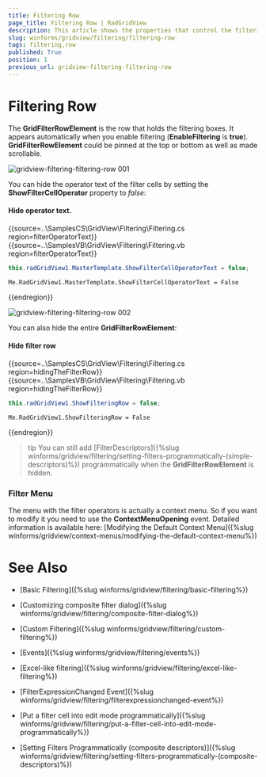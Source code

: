 ```yaml
---
title: Filtering Row
page_title: Filtering Row | RadGridView
description: This article shows the properties that control the filtering row appearance.
slug: winforms/gridview/filtering/filtering-row
tags: filtering,row
published: True
position: 1
previous_url: gridview-filtering-filtering-row
---
```


# Filtering Row

The __GridFilterRowElement__ is the row that holds the filtering boxes. It appears automatically when you enable filtering (__EnableFiltering__ is __true__). __GridFilterRowElement__ could be pinned at the top or bottom as well as made scrollable.

![gridview-filtering-filtering-row 001](images/gridview-filtering-filtering-row001.png)

You can hide the operator text of the filter cells by setting the __ShowFilterCellOperator__ property to *false*:

#### Hide operator text.

{{source=..\SamplesCS\GridView\Filtering\Filtering.cs region=filterOperatorText}} 
{{source=..\SamplesVB\GridView\Filtering\Filtering.vb region=filterOperatorText}} 

````C#
this.radGridView1.MasterTemplate.ShowFilterCellOperatorText = false;

````
````VB.NET
Me.RadGridView1.MasterTemplate.ShowFilterCellOperatorText = False

````

{{endregion}} 

![gridview-filtering-filtering-row 002](images/gridview-filtering-filtering-row002.png)

You can also hide the entire __GridFilterRowElement__: 

#### Hide filter row

{{source=..\SamplesCS\GridView\Filtering\Filtering.cs region=hidingTheFilterRow}} 
{{source=..\SamplesVB\GridView\Filtering\Filtering.vb region=hidingTheFilterRow}} 

````C#
this.radGridView1.ShowFilteringRow = false;

````
````VB.NET
Me.RadGridView1.ShowFilteringRow = False

````

{{endregion}} 

>tip You can still add [FilterDescriptors]({%slug winforms/gridview/filtering/setting-filters-programmatically-(simple-descriptors)%}) programmatically when the __GridFilterRowElement__ is hidden.


### Filter Menu

The menu with the filter operators is actually a context menu. So if you want to modify it you need to use the __ContextMenuOpening__ event. Detailed information is available here: [Modifying the Default Context Menu]({%slug winforms/gridview/context-menus/modifying-the-default-context-menu%})

# See Also

* [Basic Filtering]({%slug winforms/gridview/filtering/basic-filtering%})

* [Customizing composite filter dialog]({%slug winforms/gridview/filtering/composite-filter-dialog%})

* [Custom Filtering]({%slug winforms/gridview/filtering/custom-filtering%})

* [Events]({%slug winforms/gridview/filtering/events%})

* [Excel-like filtering]({%slug winforms/gridview/filtering/excel-like-filtering%})

* [FilterExpressionChanged Event]({%slug winforms/gridview/filtering/filterexpressionchanged-event%})

* [Put a filter cell into edit mode programmatically]({%slug winforms/gridview/filtering/put-a-filter-cell-into-edit-mode-programmatically%})

* [Setting Filters Programmatically (composite descriptors)]({%slug winforms/gridview/filtering/setting-filters-programmatically-(composite-descriptors)%})

